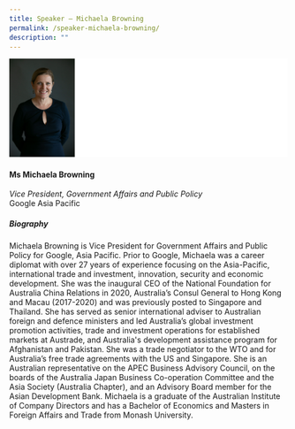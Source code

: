 ```yaml
---
title: Speaker – Michaela Browning
permalink: /speaker-michaela-browning/
description: ""
---
```

![](/images/Speakers/Michaela%20Browning.jpg)

#### **Ms Michaela Browning**

*Vice President, Government Affairs and Public Policy*  
Google Asia Pacific

##### **Biography**
Michaela Browning is Vice President for Government Affairs and Public Policy for Google, Asia Pacific. Prior to Google, Michaela was a career diplomat with over 27 years of experience focusing on the Asia-Pacific, international trade and investment, innovation, security and economic development. She was the inaugural CEO of the National Foundation for Australia China Relations in 2020, Australia’s Consul General to Hong Kong and Macau (2017-2020) and was previously posted to Singapore and Thailand. She has served as senior international adviser to Australian foreign and defence ministers and led Australia’s global investment promotion activities, trade and investment operations for established markets at Austrade, and Australia's development assistance program for Afghanistan and Pakistan. She was a trade negotiator to the WTO and for Australia’s free trade agreements with the US and Singapore. She is an Australian representative on the APEC Business Advisory Council, on the boards of the Australia Japan Business Co-operation Committee and the Asia Society (Australia Chapter), and an Advisory Board member for the Asian Development Bank. Michaela is a graduate of the Australian Institute of Company Directors and has a Bachelor of Economics and Masters in Foreign Affairs and Trade from Monash University.